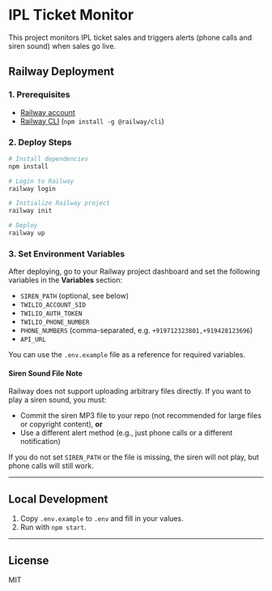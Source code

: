 # IPL Ticket Monitor

This project monitors IPL ticket sales and triggers alerts (phone calls and siren sound) when sales go live.

## Railway Deployment

### 1. Prerequisites
- [Railway account](https://railway.app/)
- [Railway CLI](https://docs.railway.app/develop/cli) (`npm install -g @railway/cli`)

### 2. Deploy Steps

```bash
# Install dependencies
npm install

# Login to Railway
railway login

# Initialize Railway project
railway init

# Deploy
railway up
```

### 3. Set Environment Variables
After deploying, go to your Railway project dashboard and set the following variables in the **Variables** section:

- `SIREN_PATH` (optional, see below)
- `TWILIO_ACCOUNT_SID`
- `TWILIO_AUTH_TOKEN`
- `TWILIO_PHONE_NUMBER`
- `PHONE_NUMBERS` (comma-separated, e.g. `+919712323801,+919428123696`)
- `API_URL`

You can use the `.env.example` file as a reference for required variables.

#### Siren Sound File Note
Railway does not support uploading arbitrary files directly. If you want to play a siren sound, you must:
- Commit the siren MP3 file to your repo (not recommended for large files or copyright content), **or**
- Use a different alert method (e.g., just phone calls or a different notification)

If you do not set `SIREN_PATH` or the file is missing, the siren will not play, but phone calls will still work.

---

## Local Development

1. Copy `.env.example` to `.env` and fill in your values.
2. Run with `npm start`.

---

## License
MIT 